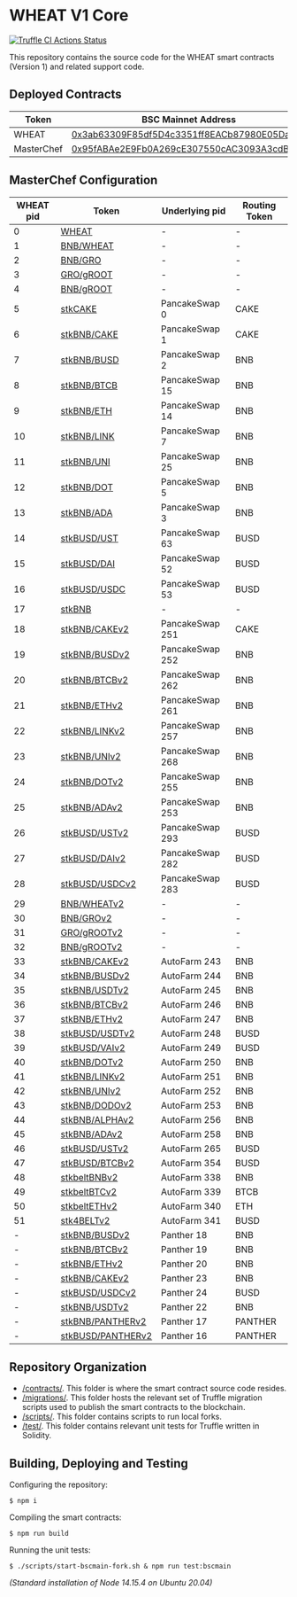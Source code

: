 # WHEAT V1 Core

[![Truffle CI Actions Status](https://github.com/GrowthDeFi/wheat-v1-core/workflows/Truffle%20CI/badge.svg)](https://github.com/GrowthDeFi/wheat-v1-core/actions)

This repository contains the source code for the WHEAT smart contracts
(Version 1) and related support code.

## Deployed Contracts

| Token         | BSC Mainnet Address                                                                                                  |
| ------------- | -------------------------------------------------------------------------------------------------------------------- |
| WHEAT         | [0x3ab63309F85df5D4c3351ff8EACb87980E05Da4E](https://bscscan.com/address/0x3ab63309F85df5D4c3351ff8EACb87980E05Da4E) |
| MasterChef    | [0x95fABAe2E9Fb0A269cE307550cAC3093A3cdB448](https://bscscan.com/address/0x95fABAe2E9Fb0A269cE307550cAC3093A3cdB448) |

## MasterChef Configuration

| WHEAT pid | Token                                                                                       | Underlying pid  | Routing Token |
| ----------| ------------------------------------------------------------------------------------------- | --------------- | ------------- |
| 0         | [WHEAT](https://bscscan.com/address/0x3ab63309F85df5D4c3351ff8EACb87980E05Da4E)             | -               | -             |
| 1         | [BNB/WHEAT](https://bscscan.com/address/0xba2aBFfaF06A83AC2a4beE91bB009409EE0c771D)         | -               | -             |
| 2         | [BNB/GRO](https://bscscan.com/address/0x5eEb5A7d5229687698825d30e8302A56c5404d4b)           | -               | -             |
| 3         | [GRO/gROOT](https://bscscan.com/address/0xd665A0b6293C6Bc05D3823Acb0c1596D4B88F3B2)         | -               | -             |
| 4         | [BNB/gROOT](https://bscscan.com/address/0x7Fb2C6B9377480FcFB3afB987fD5be6F6139d8c4)         | -               | -             |
| 5         | [stkCAKE](https://bscscan.com/address/0x84BA65DB2da175051E25F86e2f459C863CBb3E0C)           | PancakeSwap 0   | CAKE          |
| 6         | [stkBNB/CAKE](https://bscscan.com/address/0xb290b079d7386C8e6F7a01F2f83c760aD807752C)       | PancakeSwap 1   | CAKE          |
| 7         | [stkBNB/BUSD](https://bscscan.com/address/0x5cce1C68Db563586e10bc0B8Ef7b65265971cD91)       | PancakeSwap 2   | BNB           |
| 8         | [stkBNB/BTCB](https://bscscan.com/address/0x61f6Fa43D16890382E38E32Fd02C7601A271f133)       | PancakeSwap 15  | BNB           |
| 9         | [stkBNB/ETH](https://bscscan.com/address/0xc9e459BF16C10A40bc7daa4a2366ac685cEe784F)        | PancakeSwap 14  | BNB           |
| 10        | [stkBNB/LINK](https://bscscan.com/address/0xB2a97CC57AC2229a4017227cf71a28271a89f569)       | PancakeSwap 7   | BNB           |
| 11        | [stkBNB/UNI](https://bscscan.com/address/0x12821BE81Ee152DF53bEa1b9ad0B45A6d95B1ad5)        | PancakeSwap 25  | BNB           |
| 12        | [stkBNB/DOT](https://bscscan.com/address/0x9Be3593e1784E6Dc8A0b77760aA9e917Ed579676)        | PancakeSwap 5   | BNB           |
| 13        | [stkBNB/ADA](https://bscscan.com/address/0x13342abC6FD747dE2F11c58cB32f7326BE331183)        | PancakeSwap 3   | BNB           |
| 14        | [stkBUSD/UST](https://bscscan.com/address/0xd27F9D92cb456603FCCdcF2eBA92Db585140D969)       | PancakeSwap 63  | BUSD          |
| 15        | [stkBUSD/DAI](https://bscscan.com/address/0xEe827483fb49a72C8c13C460275e39f7A59fB439)       | PancakeSwap 52  | BUSD          |
| 16        | [stkBUSD/USDC](https://bscscan.com/address/0x97527E4033CAdD548eB2Eb5dB3BCdd8BF21f925D)      | PancakeSwap 53  | BUSD          |
| 17        | [stkBNB](https://bscscan.com/address/0xb71164A849B24Dd474d0B5609FFD29a71dFB79e8)            | -               | -             |
| 18        | [stkBNB/CAKEv2](https://bscscan.com/address/0x4291474e88E2fEE6eC5B8c28F4Ed2075cEf5B803)     | PancakeSwap 251 | CAKE          |
| 19        | [stkBNB/BUSDv2](https://bscscan.com/address/0xdC4D358B34619e4fE7feb28bE301B2FBe4F3aFf9)     | PancakeSwap 252 | BNB           |
| 20        | [stkBNB/BTCBv2](https://bscscan.com/address/0xA561fa603bf0B43Cb0d0911EeccC8B6777d3401B)     | PancakeSwap 262 | BNB           |
| 21        | [stkBNB/ETHv2](https://bscscan.com/address/0x28e6aa3DD98372Da0959Abe9d0efeB4455d4dFe1)      | PancakeSwap 261 | BNB           |
| 22        | [stkBNB/LINKv2](https://bscscan.com/address/0x3B88a64D0B9fA485B71c98B00D799aa8D1aEe9E3)     | PancakeSwap 257 | BNB           |
| 23        | [stkBNB/UNIv2](https://bscscan.com/address/0x515785CE5D5e94f93fe41Ed3fd83779Fb3Aff8A4)      | PancakeSwap 268 | BNB           |
| 24        | [stkBNB/DOTv2](https://bscscan.com/address/0x53073f685474341cdc765F97E7CFB2F427BD9db9)      | PancakeSwap 255 | BNB           |
| 25        | [stkBNB/ADAv2](https://bscscan.com/address/0xf5aFfe3459813AB193329E53f17098806709046A)      | PancakeSwap 253 | BNB           |
| 26        | [stkBUSD/USTv2](https://bscscan.com/address/0x5141da4ab5b3e13ceE7B10980aE6bB848FdB59Cd)     | PancakeSwap 293 | BUSD          |
| 27        | [stkBUSD/DAIv2](https://bscscan.com/address/0x691e486b5F7E39e90d37485164fAbDDd93aE43cD)     | PancakeSwap 282 | BUSD          |
| 28        | [stkBUSD/USDCv2](https://bscscan.com/address/0xae35A19F1DAc62AD3794773D5f0983f05073D0f2)    | PancakeSwap 283 | BUSD          |
| 29        | [BNB/WHEATv2](https://bscscan.com/address/0xD58F6FC430BFd33e07566541D91b80143d1D3BB5)       | -               | -             |
| 30        | [BNB/GROv2](https://bscscan.com/address/0x2e9AC5cFCD34E98d5edD9b31A48922f8c664b673)         | -               | -             |
| 31        | [GRO/gROOTv2](https://bscscan.com/address/0x6Fc18618a58e2A5ff0877E0561B8724d135DFC00)       | -               | -             |
| 32        | [BNB/gROOTv2](https://bscscan.com/address/0x0d5B76B7120736000D20A5E33bFF2185DCA79e9a)       | -               | -             |
| 33        | [stkBNB/CAKEv2](https://bscscan.com/address/0x86c15Efe94320Cd139eA4875b7ceF336e1F91f16)     | AutoFarm 243    | BNB           |
| 34        | [stkBNB/BUSDv2](https://bscscan.com/address/0xd5ffd8318b1c82FDE321f7BC1a553462A13A2E14)     | AutoFarm 244    | BNB           |
| 35        | [stkBNB/USDTv2](https://bscscan.com/address/0x7259CeBc6D8f84afdce4B81a3a33D53A526521F8)     | AutoFarm 245    | BNB           |
| 36        | [stkBNB/BTCBv2](https://bscscan.com/address/0x074fD0f3289cF3F5E0E80c969F62B21cB38Ad3b5)     | AutoFarm 246    | BNB           |
| 37        | [stkBNB/ETHv2](https://bscscan.com/address/0x15B310c8D9d0Ac9aefB94BF492e7eAbC43B4f93e)      | AutoFarm 247    | BNB           |
| 38        | [stkBUSD/USDTv2](https://bscscan.com/address/0x6f1c4303bC40AEee0aa60dD90e4eeC353487b66f)    | AutoFarm 248    | BUSD          |
| 39        | [stkBUSD/VAIv2](https://bscscan.com/address/0xC8daDd57BD9342b7ba9449B952DBE11B4f3D1648)     | AutoFarm 249    | BUSD          |
| 40        | [stkBNB/DOTv2](https://bscscan.com/address/0x5C96941B28B824c3E9d01E5cb2D77B3f7801560e)      | AutoFarm 250    | BNB           |
| 41        | [stkBNB/LINKv2](https://bscscan.com/address/0x501382584a3DBF1471918Cd4ee0fd3bE23FfDF29)     | AutoFarm 251    | BNB           |
| 42        | [stkBNB/UNIv2](https://bscscan.com/address/0x0900a05910E7d4811f9FC17843120D6412df2968)      | AutoFarm 252    | BNB           |
| 43        | [stkBNB/DODOv2](https://bscscan.com/address/0x67A4c8d130ED95fFaB9F2CDf001811Ada1077875)     | AutoFarm 253    | BNB           |
| 44        | [stkBNB/ALPHAv2](https://bscscan.com/address/0x6C6d105066462EE9b5Cfc7628e2edB1000e887F1)    | AutoFarm 256    | BNB           |
| 45        | [stkBNB/ADAv2](https://bscscan.com/address/0x73099318dfBB1C59e473322F29C215132A14Ab86)      | AutoFarm 258    | BNB           |
| 46        | [stkBUSD/USTv2](https://bscscan.com/address/0xB2b5dba919Da2E06d6cDd15dF17bA4b99D3eB1bD)     | AutoFarm 265    | BUSD          |
| 47        | [stkBUSD/BTCBv2](https://bscscan.com/address/0xf30D01da4257c696e537E2fdF0a2Ce6C9D627352)    | AutoFarm 354    | BUSD          |
| 48        | [stkbeltBNBv2](https://bscscan.com/address/0xeC97D2e53e34Aa8E5C6a843D9cd74641E645681A)      | AutoFarm 338    | BNB           |
| 49        | [stkbeltBTCv2](https://bscscan.com/address/0x04abDB55DCd0167BFcE8FA0fA125F102c4734C62)      | AutoFarm 339    | BTCB          |
| 50        | [stkbeltETHv2](https://bscscan.com/address/0xE70aA236f2c2dABC346e193F606986Bb843bA3d9)      | AutoFarm 340    | ETH           |
| 51        | [stk4BELTv2](https://bscscan.com/address/0xeB8e1c316694742E7042882be1ac55ebbD2bCEbB)        | AutoFarm 341    | BUSD          |
| -         | [stkBNB/BUSDv2](https://bscscan.com/address/0x4046492479a5bA18c2a947A1db75f4f1ef227BF1)     | Panther 18      | BNB           |
| -         | [stkBNB/BTCBv2](https://bscscan.com/address/0xc1d3F1dB60DE17afD7770464BAb05c58129d7Ee0)     | Panther 19      | BNB           |
| -         | [stkBNB/ETHv2](https://bscscan.com/address/0x9C009595F330CA8070e78b889183e7b8a96cB962)      | Panther 20      | BNB           |
| -         | [stkBNB/CAKEv2](https://bscscan.com/address/0x1f48dCbCE7fC91180492a7b083472924b4e8a44b)     | Panther 23      | BNB           |
| -         | [stkBUSD/USDCv2](https://bscscan.com/address/0xd802621F65Bd96D76e84E49EecdED49C5acb105d)    | Panther 24      | BUSD          |
| -         | [stkBNB/USDTv2](https://bscscan.com/address/0xE0327dA3f94Efe600569Ca68Aa02e6921FD89Bfa)     | Panther 22      | BNB           |
| -         | [stkBNB/PANTHERv2](https://bscscan.com/address/0x358582CEeeB0F008495C06206973F5F6e495accd)  | Panther 17      | PANTHER       |
| -         | [stkBUSD/PANTHERv2](https://bscscan.com/address/0x1A51686Fb42861AA7E38c1CF8868877F43F82aA4) | Panther 16      | PANTHER       |

<!---

Pending publication after PancakeSwap V2 migration:

| WHEAT pid | Token                                                                                    | CAKE pid | Routing Token |
| ----------| ---------------------------------------------------------------------------------------- | -------- | ------------- |
| -         | stkCAKEv2                                                                                | 0        | CAKE          |

To be published later (CAKE based):

| WHEAT pid | Token                                                                                    | CAKE pid | Routing Token |
| ----------| ---------------------------------------------------------------------------------------- | -------- | ------------- |
| -         | stkBTCB/bBADGER                                                                          | 332      | BTCB          |
| -         | stkBNB/BSCX                                                                              | 281      | BNB           |
| -         | stkBNB/BRY                                                                               | 303      | BNB           |
| -         | stkBNB/WATCH                                                                             | 312      | BNB           |
| -         | stkBNB/BTCST                                                                             | 285      | BNB           |
| -         | stkBUSD/IOTX                                                                             | 309      | BUSD          |
| -         | stkBUSD/TPT                                                                              | 313      | BUSD          |
| -         | stkBNB/ZIL                                                                               | 334      | BNB           |
| -         | stkBNB/TWT                                                                               | 259      | BNB           |
| -         | stkBNB/bOPEN                                                                             | 307      | BNB           |

To be published later (AUTO based):

| WHEAT pid | Token                                                                                    | AUTO pid | Routing Token |
| ----------| ---------------------------------------------------------------------------------------- | -------- | ------------- |
| -         | [stkBNB/AUTOv1](https://bscscan.com/address/0x30cD3DF94b0FA799F946efB3CcB9E9902069aAEB)  | 6        | AUTO          |

To be published later (PANTHER based):

| WHEAT pid | Token                                                                                       | PANTHER pid | Routing Token |
| ----------| ------------------------------------------------------------------------------------------- | ----------- | ------------- |
| -         | [stkPANTHERv2](https://bscscan.com/address/0x0C790e0A7e7FDbcF0Bcc15563243149513231b70)      | 9           | PANTHER       |

-->

## Repository Organization

* [/contracts/](contracts). This folder is where the smart contract source code
  resides.
* [/migrations/](migrations). This folder hosts the relevant set of Truffle
  migration scripts used to publish the smart contracts to the blockchain.
* [/scripts/](scripts). This folder contains scripts to run local forks.
* [/test/](test). This folder contains relevant unit tests for Truffle written
  in Solidity.

## Building, Deploying and Testing

Configuring the repository:

    $ npm i

Compiling the smart contracts:

    $ npm run build

Running the unit tests:

    $ ./scripts/start-bscmain-fork.sh & npm run test:bscmain

_(Standard installation of Node 14.15.4 on Ubuntu 20.04)_
